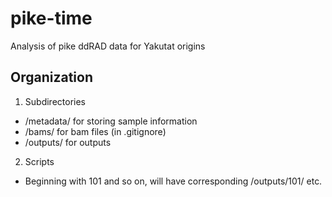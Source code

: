 # pike-time
Analysis of pike ddRAD data for Yakutat origins

## Organization

1. Subdirectories
  + /metadata/ for storing sample information
  + /bams/ for bam files (in .gitignore)
  + /outputs/ for outputs

2. Scripts
  + Beginning with 101 and so on, will have corresponding /outputs/101/ etc.